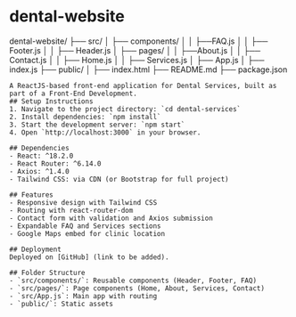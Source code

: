 # dental-website

dental-website/
├── src/
│   ├── components/
│   │   ├──FAQ.js
│   │   ├── Footer.js
│   │   ├── Header.js
│   ├── pages/
│   │   ├──About.js
│   │   ├── Contact.js
│   │   ├── Home.js
│   │   ├── Services.js
│   ├── App.js
│   ├── index.js
├── public/
│   ├── index.html
├── README.md
├── package.json

    A ReactJS-based front-end application for Dental Services, built as part of a Front-End Development.
    ## Setup Instructions
    1. Navigate to the project directory: `cd dental-services`
    2. Install dependencies: `npm install`
    3. Start the development server: `npm start`
    4. Open `http://localhost:3000` in your browser.

    ## Dependencies
    - React: ^18.2.0
    - React Router: ^6.14.0
    - Axios: ^1.4.0
    - Tailwind CSS: via CDN (or Bootstrap for full project)

    ## Features
    - Responsive design with Tailwind CSS
    - Routing with react-router-dom
    - Contact form with validation and Axios submission
    - Expandable FAQ and Services sections
    - Google Maps embed for clinic location

    ## Deployment
    Deployed on [GitHub] (link to be added).

    ## Folder Structure
    - `src/components/`: Reusable components (Header, Footer, FAQ)
    - `src/pages/`: Page components (Home, About, Services, Contact)
    - `src/App.js`: Main app with routing
    - `public/`: Static assets
